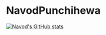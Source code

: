 # NavodPunchihewa

[![Navod's GitHub stats](https://github-readme-stats.vercel.app/api?username=RockNav24&show_icons=true&&count_private=true)](https://github.com/anuraghazra/github-readme-stats)
